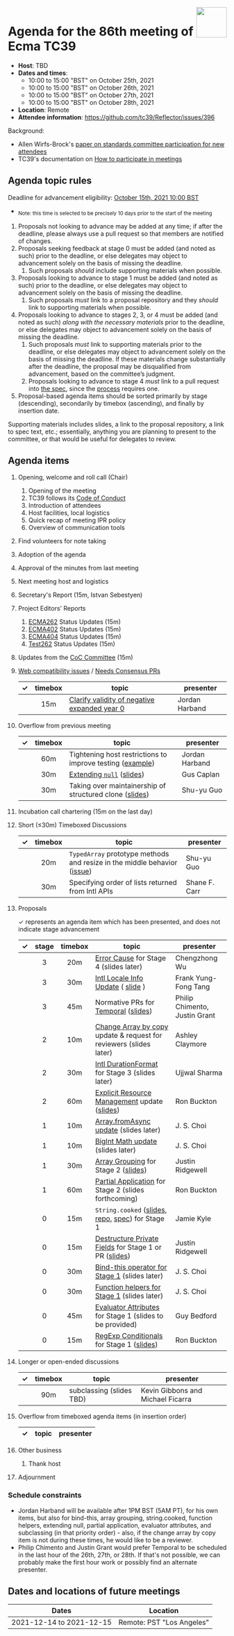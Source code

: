 
<img src="../images/Ecma_RVB-003.jpg" align="right" height="70" alt="" />

# Agenda for the 86th meeting of Ecma TC39

- **Host**: TBD
- **Dates and times**:
  - 10:00 to 15:00 "BST" on October 25th, 2021
  - 10:00 to 15:00 "BST" on October 26th, 2021
  - 10:00 to 15:00 "BST" on October 27th, 2021
  - 10:00 to 15:00 "BST" on October 28th, 2021
- **Location**: Remote
- **Attendee information**: https://github.com/tc39/Reflector/issues/396

Background:
- Allen Wirfs-Brock's [paper on standards committee participation for new attendees](http://wirfs-brock.com/allen/files/papers/standpats-asianplop2016.pdf)
- TC39's documentation on [How to participate in meetings](https://github.com/tc39/how-we-work/blob/master/how-to-participate-in-meetings.md)

## Agenda topic rules

Deadline for advancement eligibility: [October 15th, 2021 10:00 BST](https://www.timeanddate.com/countdown/generic?p0=1440&iso=20211015T09&msg=TC39%20Submission%20deadline)
  - <sub>Note: this time is selected to be precisely 10 days prior to the start of the meeting</sub>

1. Proposals not looking to advance may be added at any time; if after the deadline, please always use a pull request so that members are notified of changes.
1. Proposals seeking feedback at stage 0 must be added (and noted as such) prior to the deadline, or else delegates may object to advancement solely on the basis of missing the deadline.
    1. Such proposals *should* include supporting materials when possible.
1. Proposals looking to advance to stage 1 must be added (and noted as such) prior to the deadline, or else delegates may object to advancement solely on the basis of missing the deadline.
    1. Such proposals *must* link to a proposal repository and they *should* link to supporting materials when possible.
1. Proposals looking to advance to stages 2, 3, or 4 must be added (and noted as such) *along with the necessary materials* prior to the deadline, or else delegates may object to advancement solely on the basis of missing the deadline.
    1. Such proposals *must* link to supporting materials prior to the deadline, or else delegates may object to advancement solely on the basis of missing the deadline. If these materials change substantially after the deadline, the proposal may be disqualified from advancement, based on the committee’s judgment.
    1. Proposals looking to advance to stage 4 *must* link to a pull request into [the spec](https://github.com/tc39/ecma262), since the [process](https://tc39.github.io/process-document/) requires one.
1. Proposal-based agenda items should be sorted primarily by stage (descending), secondarily by timebox (ascending), and finally by insertion date.

Supporting materials includes slides, a link to the proposal repository, a link to spec text, etc.; essentially, anything you are planning to present to the committee, or that would be useful for delegates to review.

## Agenda items

1. Opening, welcome and roll call (Chair)
    1. Opening of the meeting
    1. TC39 follows its [Code of Conduct](https://tc39.github.io/code-of-conduct/)
    1. Introduction of attendees
    1. Host facilities, local logistics
    1. Quick recap of meeting IPR policy
    1. Overview of communication tools
1. Find volunteers for note taking
1. Adoption of the agenda
1. Approval of the minutes from last meeting
1. Next meeting host and logistics
1. Secretary's Report (15m, Istvan Sebestyen)
1. Project Editors’ Reports
    1. [ECMA262](https://github.com/tc39/ecma262) Status Updates (15m)
    1. [ECMA402](https://github.com/tc39/ecma402) Status Updates (15m)
    1. [ECMA404](https://www.ecma-international.org/publications/standards/Ecma-404.htm) Status Updates (15m)
    1. [Test262](https://github.com/tc39/test262) Status Updates (15m)
1. Updates from the [CoC Committee](https://tc39.es/code-of-conduct/#code-of-conduct-committee) (15m)
1. [Web compatibility issues](https://github.com/tc39/ecma262/issues?utf8=✓&q=is%3Aopen+label%3A%22web+reality%22+is%3Aissue) / [Needs Consensus PRs](https://github.com/tc39/ecma262/pulls?q=is%3Apr+is%3Aopen+label%3A%22needs+consensus%22)

    | ✓ | timebox | topic | presenter |
    |:-:|:-------:|-------|-----------|
    |   | 15m     | [Clarify validity of negative expanded year 0](https://github.com/tc39/ecma262/pull/2550) | Jordan Harband |

1. Overflow from previous meeting

    | ✓ | timebox | topic | presenter |
    |:-:|:-------:|-------|-----------|
    |   | 60m     | Tightening host restrictions to improve testing ([example](https://github.com/tc39/test262/pull/3054#issuecomment-882741949)) | Jordan Harband |
    |   | 30m     | [Extending `null`](https://github.com/tc39/ecma262/pull/1321) ([slides](https://docs.google.com/presentation/d/1WPB6bPIoCYnD1YPlhcvcuxiGev8aMLCq-bLN2qWadFk/edit?usp=sharing)) | Gus Caplan |
    |   | 30m     | Taking over maintainership of structured clone ([slides](https://docs.google.com/presentation/d/14PNcWgkd3Ik61b0Fv9qFISfjUfGz4ZThCkyC-XTTC_8/edit?usp=sharing)) | Shu-yu Guo |

1. Incubation call chartering (15m on the last day)

1. Short (&le;30m) Timeboxed Discussions

    | ✓ | timebox | topic | presenter |
    |:-:|:-------:|-------|-----------|
    |   | 20m | `TypedArray` prototype methods and resize in the middle behavior ([issue](https://github.com/tc39/proposal-resizablearraybuffer/pull/75)) | Shu-yu Guo |
    |   | 30m | Specifying order of lists returned from Intl APIs | Shane F. Carr |

1. Proposals

    ✓ represents an agenda item which has been presented, and does not indicate stage advancement

    | ✓ | stage | timebox | topic | presenter |
    |:-:|:-----:|:-------:|-------|-----------|
    |   | 3   | 20m | [Error Cause](https://github.com/tc39/proposal-error-cause) for Stage 4 (slides later) | Chengzhong Wu |
    |   | 3   | 30m | [Intl Locale Info Update](https://github.com/tc39/proposal-intl-locale-info) ( [slide](https://docs.google.com/presentation/d/1-Jhck0M2zhkiWsSxTX_bTik7e5072Xw87f_KOVSbfs0/edit#slide=id.gebadbe15e5_0_53) )   | Frank Yung-Fong Tang |
    |   | 3   | 45m | Normative PRs for [Temporal](https://github.com/tc39/proposal-temporal) ([slides](https://ptomato.name/talks/tc39-2021-10/)) | Philip Chimento, Justin Grant |
    |   | 2   | 10m | [Change Array by copy](https://github.com/tc39/proposal-change-array-by-copy) update & request for reviewers (slides later) | Ashley Claymore |
    |   | 2   | 30m | [Intl DurationFormat](https://github.com/tc39/proposal-intl-duration-format) for Stage 3 (slides later) | Ujjwal Sharma |
    |   | 2   | 60m | [Explicit Resource Management](https://github.com/tc39/proposal-explicit-resource-management) update ([slides](https://1drv.ms/p/s!AjgWTO11Fk-Tkfl3NHqg7QcpUoJcnQ?e=E2FsjF)) | Ron Buckton |
    |   | 1   | 10m | [Array.fromAsync update](https://github.com/js-choi/proposal-array-from-async) (slides later) | J. S. Choi |
    |   | 1   | 10m | [BigInt Math update](https://github.com/tc39/proposal-bigint-math) (slides later) | J. S. Choi |
    |   | 1   | 30m | [Array Grouping](https://github.com/tc39/proposal-array-grouping) for Stage 2 ([slides](https://docs.google.com/presentation/d/1fP2D8hAnUJBLI4gr7YxfYS_I8vTSuugbhN2K_0YmJow/edit#slide=id.gc6f73a04f_0_0)) | Justin Ridgewell |
    |   | 1   | 60m | [Partial Application](https://github.com/tc39/proposal-partial-application) for Stage 2 (slides forthcoming) | Ron Buckton |
    |   | 0   | 15m | `String.cooked` ([slides](https://docs.google.com/presentation/d/1Au8FP1xTuXb52d6kG1fxX5Cxl3J-02h3FAaq8tMEtn8/edit?usp=sharing), [repo](https://github.com/bathos/proposal-string-cooked), [spec](https://bathos.github.io/proposal-string-cooked/)) for Stage 1 | Jamie Kyle |
    |   | 0   | 15m | [Destructure Private Fields](https://github.com/jridgewell/proposal-destructuring-private) for Stage 1 or PR ([slides](https://docs.google.com/presentation/d/1DyQtp2Zm7Wp8VgQ1NraHtX1b4yaPPVXy4Rfy8Bqp6XU/edit#slide=id.gf8bf874a91_0_68)) | Justin Ridgewell |
    |   | 0   | 30m | [Bind-this operator for Stage 1](https://github.com/js-choi/proposal-bind-this) (slides later) | J. S. Choi |
    |   | 0   | 30m | [Function helpers for Stage 1](https://github.com/js-choi/proposal-function-helpers) (slides later) | J. S. Choi |
    |   | 0   | 45m | [Evaluator Attributes](https://github.com/lucacasonato/proposal-evaluator-attributes) for Stage 1 (slides to be provided) | Guy Bedford |
    |   | 0   | 15m | [RegExp Conditionals](https://github.com/rbuckton/proposal-regexp-conditionals) for Stage 1 ([slides](https://1drv.ms/p/s!AjgWTO11Fk-Tkfl9fQQBfWQjIgf1QQ?e=jFynF5)) | Ron Buckton |

1. Longer or open-ended discussions

    | ✓ | timebox | topic | presenter |
    |:-:|:-------:|-------|-----------|
    |   | 90m | subclassing (slides TBD) | Kevin Gibbons and Michael Ficarra |

1. Overflow from timeboxed agenda items (in insertion order)

    | ✓ | topic | presenter |
    |:-:|-------|-----------|

1. Other business
    1. Thank host
1. Adjournment

### Schedule constraints

<!-- Be specific! Provide a full name, date and time range that they will or will not be available, and which sessions they are trying to prioritize. Satisfaction not guaranteed, but more information is useful. Conflicting constraints honored on a first-come, first served basis. -->
 - Jordan Harband will be available after 1PM BST (5AM PT), for his own items, but also for bind-this, array grouping, string.cooked, function helpers, extending null, partial application, evaluator attributes, and subclassing (in that priority order) - also, if the change array by copy item is not during these times, he would like to be a reviewer.
- Philip Chimento and Justin Grant would prefer Temporal to be scheduled in the last hour of the 26th, 27th, or 28th. If that's not possible, we can probably make the first hour work or possibly find an alternate presenter.

## Dates and locations of future meetings

| Dates                    | Location                       |
|--------------------------|--------------------------------|
| 2021-12-14 to 2021-12-15 | Remote: PST "Los Angeles"      |
